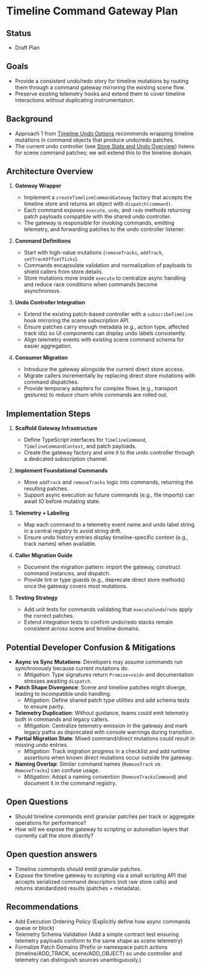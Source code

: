 # Timeline Command Gateway Plan

## Status

-   Draft Plan

## Goals

-   Provide a consistent undo/redo story for timeline mutations by routing them through a command gateway mirroring the existing scene flow.
-   Preserve existing telemetry hooks and extend them to cover timeline interactions without duplicating instrumentation.

## Background

-   Approach 1 from [Timeline Undo Options](./timeline-undo-options.md) recommends wrapping timeline mutations in command objects that produce undo/redo patches.
-   The current undo controller (see [Store State and Undo Overview](../docs/STATE_AND_UNDO.md)) listens for scene command patches; we will extend this to the timeline domain.

## Architecture Overview

1. **Gateway Wrapper**

    - Implement a `createTimelineCommandGateway` factory that accepts the timeline store and returns an object with `dispatch(command)`.
    - Each command exposes `execute`, `undo`, and `redo` methods returning patch payloads compatible with the shared undo controller.
    - The gateway is responsible for invoking commands, emitting telemetry, and forwarding patches to the undo controller listener.

2. **Command Definitions**

    - Start with high-value mutations (`removeTracks`, `addTrack`, `setTrackOffsetTicks`).
    - Commands encapsulate validation and normalization of payloads to shield callers from store details.
    - Store mutations move inside `execute` to centralize async handling and reduce race conditions when commands become asynchronous.

3. **Undo Controller Integration**

    - Extend the existing patch-based controller with a `subscribeTimeline` hook mirroring the scene subscription API.
    - Ensure patches carry enough metadata (e.g., action type, affected track ids) so UI components can display undo labels consistently.
    - Align telemetry events with existing scene command schema for easier aggregation.

4. **Consumer Migration**
    - Introduce the gateway alongside the current direct store access.
    - Migrate callers incrementally by replacing direct store mutations with command dispatches.
    - Provide temporary adapters for complex flows (e.g., transport gestures) to reduce churn while commands are rolled out.

## Implementation Steps

1. **Scaffold Gateway Infrastructure**

    - Define TypeScript interfaces for `TimelineCommand`, `TimelineCommandContext`, and patch payloads.
    - Create the gateway factory and wire it to the undo controller through a dedicated subscription channel.

2. **Implement Foundational Commands**

    - Move `addTrack` and `removeTracks` logic into commands, returning the resulting patches.
    - Support async execution so future commands (e.g., file imports) can await IO before mutating state.

3. **Telemetry + Labeling**

    - Map each command to a telemetry event name and undo label string in a central registry to avoid string drift.
    - Ensure undo history entries display timeline-specific context (e.g., track names) when available.

4. **Caller Migration Guide**

    - Document the migration pattern: import the gateway, construct command instances, and dispatch.
    - Provide lint or type guards (e.g., deprecate direct store methods) once the gateway covers most mutations.

5. **Testing Strategy**
    - Add unit tests for commands validating that `execute`/`undo`/`redo` apply the correct patches.
    - Extend integration tests to confirm undo/redo stacks remain consistent across scene and timeline domains.

## Potential Developer Confusion & Mitigations

-   **Async vs Sync Mutations**: Developers may assume commands run synchronously because current mutations do.
    -   _Mitigation_: Type signatures return `Promise<void>` and documentation stresses awaiting `dispatch`.
-   **Patch Shape Divergence**: Scene and timeline patches might diverge, leading to incompatible undo handling.
    -   _Mitigation_: Define shared patch type utilities and add schema tests to ensure parity.
-   **Telemetry Duplication**: Without guidance, teams could emit telemetry both in commands and legacy callers.
    -   _Mitigation_: Centralize telemetry emission in the gateway and mark legacy paths as deprecated with console warnings during transition.
-   **Partial Migration State**: Mixed command/direct mutations could result in missing undo entries.
    -   _Mitigation_: Track migration progress in a checklist and add runtime assertions when known direct mutations occur outside the gateway.
-   **Naming Overlap**: Similar command names (`RemoveTrack` vs `RemoveTracks`) can confuse usage.
    -   _Mitigation_: Adopt a naming convention (`RemoveTracksCommand`) and document it in the command registry.

## Open Questions

-   Should timeline commands emit granular patches per track or aggregate operations for performance?
-   How will we expose the gateway to scripting or automation layers that currently call the store directly?

## Open question answers

-   Timeline commands should emid granular patches.
-   Expose the timeline gateway to scripting via a small scripting API that accepts serialized command descriptors (not raw store calls) and returns standardized results (patches + metadata).

## Recommendations

-   Add Execution Ordering Policy (Explicitly define how async commands queue or block)
-   Telemetry Schema Validation (Add a simple contract test ensuring telemetry payloads conform to the same shape as scene telemetry)
-   Formalize Patch Domains (Prefix or namespace patch actions (timeline/ADD_TRACK, scene/ADD_OBJECT) so undo controller and telemetry can distinguish sources unambiguously.)
